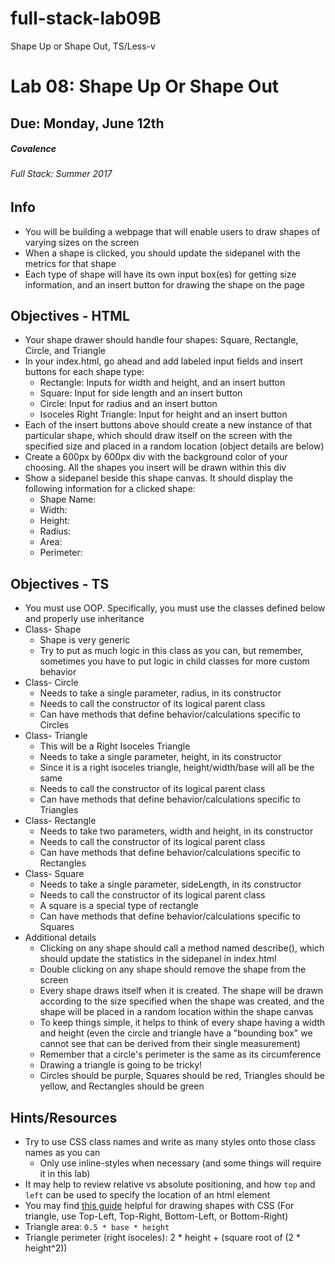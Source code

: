 # full-stack-lab09B
Shape Up or Shape Out, TS/Less-v
# Lab 08: Shape Up Or Shape Out
## Due: Monday, June 12th
##### Covalence
###### Full Stack: Summer 2017

## Info
* You will be building a webpage that will enable users to draw shapes of varying sizes on the screen
* When a shape is clicked, you should update the sidepanel with the metrics for that shape
* Each type of shape will have its own input box(es) for getting size information, and an insert button for drawing the shape on the page

## Objectives - HTML
* Your shape drawer should handle four shapes: Square, Rectangle, Circle, and Triangle
* In your index.html, go ahead and add labeled input fields and insert buttons for each shape type:
    * Rectangle: Inputs for width and height, and an insert button
    * Square: Input for side length and an insert button
    * Circle: Input for radius and an insert button
    * Isoceles Right Triangle: Input for height and an insert button
* Each of the insert buttons above should create a new instance of that particular shape, which should draw itself on the screen with the specified size and placed in a random location (object details are below)
* Create a 600px by 600px div with the background color of your choosing. All the shapes you insert will be drawn within this div
* Show a sidepanel beside this shape canvas. It should display the following information for a clicked shape:
    * Shape Name:
    * Width:
    * Height:
    * Radius:
    * Area:
    * Perimeter:

## Objectives - TS
* You must use OOP. Specifically, you must use the classes defined below and properly use inheritance
* Class- Shape
    * Shape is very generic
    * Try to put as much logic in this class as you can, but remember, sometimes you have to put logic in child classes for more custom behavior
* Class- Circle
    * Needs to take a single parameter, radius, in its constructor
    * Needs to call the constructor of its logical parent class
    * Can have methods that define behavior/calculations specific to Circles
* Class- Triangle
    * This will be a Right Isoceles Triangle
    * Needs to take a single parameter, height, in its constructor
    * Since it is a right isoceles triangle, height/width/base will all be the same
    * Needs to call the constructor of its logical parent class
    * Can have methods that define behavior/calculations specific to Triangles
* Class- Rectangle
    * Needs to take two parameters, width and height, in its constructor
    * Needs to call the constructor of its logical parent class
    * Can have methods that define behavior/calculations specific to Rectangles
* Class- Square
    * Needs to take a single parameter, sideLength, in its constructor
    * Needs to call the constructor of its logical parent class
    * A square is a special type of rectangle
    * Can have methods that define behavior/calculations specific to Squares
* Additional details
    * Clicking on any shape should call a method named describe(), which should update the statistics in the sidepanel in index.html
    * Double clicking on any shape should remove the shape from the screen
    * Every shape draws itself when it is created. The shape will be drawn according to the size specified when the shape was created, and the shape will be placed in a random location within the shape canvas
    * To keep things simple, it helps to think of every shape having a width and height (even the circle and triangle have a "bounding box" we cannot see that can be derived from their single measurement)
    * Remember that a circle's perimeter is the same as its circumference
    * Drawing a triangle is going to be tricky!
    * Circles should be purple, Squares should be red, Triangles should be yellow, and Rectangles should be green

## Hints/Resources
* Try to use CSS class names and write as many styles onto those class names as you can
    * Only use inline-styles when necessary (and some things will require it in this lab)
* It may help to review relative vs absolute positioning, and how `top` and `left` can be used to specify the location of an html element
* You may find [this guide](https://css-tricks.com/examples/ShapesOfCSS/) helpful for drawing shapes with CSS (For triangle, use Top-Left, Top-Right, Bottom-Left, or Bottom-Right)
* Triangle area: `0.5 * base * height`
* Triangle perimeter (right isoceles): 2 * height + (square root of (2 * height^2))
